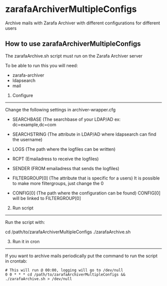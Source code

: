 zarafaArchiverMultipleConfigs
=============================

Archive mails with Zarafa Archiver with different configurations for different users

How to use zarafaArchiverMultipleConfigs
----------------------------------------

The zarafaArchive.sh script must run on the Zarafa Archiver server

To be able to run this you will need:
 
* zarafa-archiver
* ldapsearch
* mail

1. Configure
------------

Change the following settings in archiver-wrapper.cfg

- SEARCHBASE (The searchbase of your LDAP/AD ex: dc=example,dc=com
- SEARCHSTRING (The attribute in LDAP/AD where ldapsearch can find the username)
- LOGS (The path where the logfiles can be written)
- RCPT (Emailadress to receive the logfiles)
- SENDER (FROM emailadress that sends the logfiles)

- FILTERGROUP[0] (The attribute that is specific for a users)
  It is possible to make more filtergroups, just change the 0

- CONFIG[0] (The path where the configuration can be found)
  CONFIG[0] will be linked to FILTERGROUP[0]

2. Run script
-------------

Run the script with:

cd /path/to/zarafaArchiverMultipleConfigs
./zarafaArchive.sh

3. Run it in cron
-----------------

If you want to archive mails periodically put the command to run the script in crontab:
 
```
# This will run @ 00:00, logging will go to /dev/null
0 0 * * * cd /path/to/zarafaArchiverMultipleConfigs && ./zarafaArchive.sh > /dev/null
```
